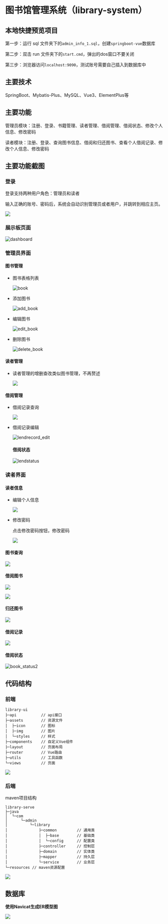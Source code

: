 # 图书馆管理系统（library-system）



## 本地快捷预览项目

第一步：运行 sql 文件夹下的`admin_info_1.sql`，创建`springboot-vue`数据库

第二步：双击 run 文件夹下的`start.cmd`，弹出的dos窗口不要关闭

第三步：浏览器访问`localhost:9090`，测试账号需要自己插入到数据库中



## 主要技术

SpringBoot、Mybatis-Plus、MySQL、Vue3、ElementPlus等



## 主要功能

管理员模块：注册、登录、书籍管理、读者管理、借阅管理、借阅状态、修改个人信息、修改密码

读者模块：注册、登录、查询图书信息、借阅和归还图书、查看个人借阅记录、修改个人信息、修改密码



## 主要功能截图

### 登录

登录支持两种用户角色：管理员和读者

输入正确的账号、密码后，系统会自动识别管理员或者用户，并跳转到相应主页。



![](images/login.png)



### 展示板页面

![dashboard](images/dashboard.png)

### 管理员界面

#### 图书管理

- 图书表格列表

   ![book](images/book.png)

- 添加图书

   ![add_book](images/add_book.png)

- 编辑图书

   ![edit_book](images/edit_book.png)

- 删除图书

   ![delete_book](images/delete_book.png)

   



#### 读者管理

- 读者管理的增删查改类似图书管理，不再赘述

  ![](images/reader.png)

  

#### 借阅管理

- 借阅记录查询

  ![](images/lendrecord.png)

- 借阅记录编辑

  ![lendrecord_edit](images/lendrecord_edit.png)

  #### 借阅状态
  
  ![lendstatus](images/lendstatus.png)



### 读者界面

#### 读者信息

- 编辑个人信息

  ![](images/person_edit.png)

- 修改密码

  点击修改密码按钮，修改密码

  ![](images/person_password.png)



#### 图书查询

![](images/book_search.png)

#### 借阅图书

![](images/lendbook.png)

![](images/lendbook_2.png)

#### 归还图书

![](images/returnbook.png)

#### 借阅记录

![](images/book_information.png)

#### 借阅状态

![book_status2](images/book_status2.png)



## 代码结构

### 前端

```shell
library-ui
├─api			// api接口
├─assets		// 资源文件	
│  ├─icon	 	// 图标
│  ├─img	 	// 图片
│  └─styles	 	// 样式
├─components	// 自定义Vue组件
├─layout		// 页面布局
├─router		// Vue路由
├─utils			// 工具函数
└─views			// 页面
```

![](images/ui.png)



### 后端

maven项目结构

```shell
library-serve
├─java
│  └─com
│      └─admin
│          └─library
│              ├─common			// 通用类
│              │  ├─base		// 基础类
│              │  └─config		// 配置类
│              ├─controller		// 控制层
│              ├─domain			// 实体类
│              ├─mapper			// 持久层
│              └─service		// 业务层
└─resources	// maven资源配置
```

![](images/application.png)



## 数据库

**使用Navicat生成ER模型图**

![](images/sql.png)
